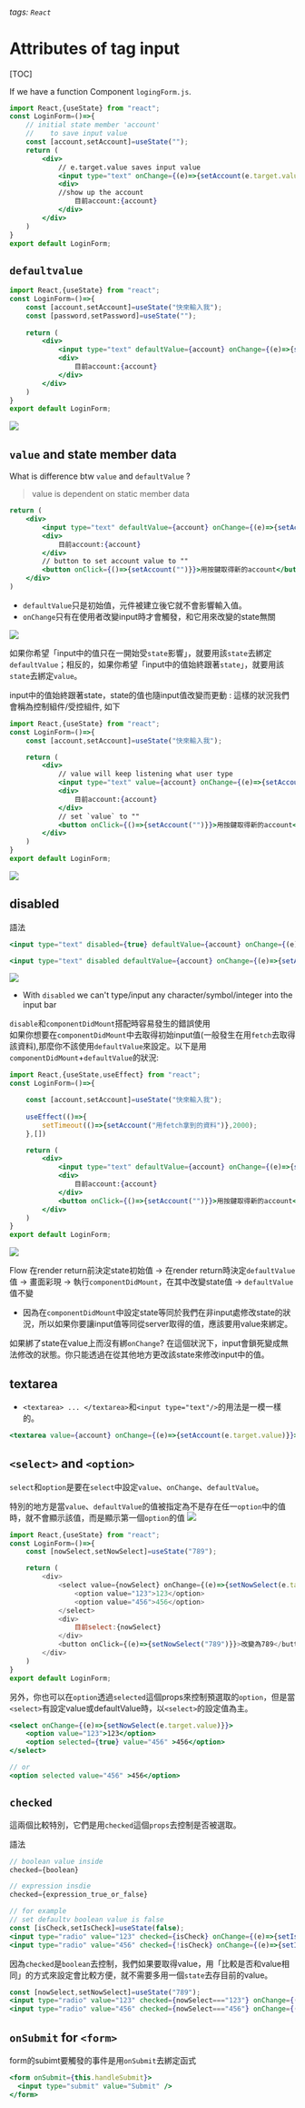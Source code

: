 ###### tags: `React`
# Attributes of tag input
[TOC]

If we have a function Component `logingForm.js`.
```jsx
import React,{useState} from "react";
const LoginForm=()=>{
    // initial state member 'account'
    //    to save input value
    const [account,setAccount]=useState("");
    return (
        <div>
            // e.target.value saves input value
            <input type="text" onChange={(e)=>{setAccount(e.target.value)}}/>
            <div>
            //show up the account 
                目前account:{account}
            </div>
        </div>
    )
}
export default LoginForm;
```

## `defaultvalue`

```jsx
import React,{useState} from "react";
const LoginForm=()=>{
    const [account,setAccount]=useState("快來輸入我");
    const [password,setPassword]=useState("");
    
    return (
        <div>
            <input type="text" defaultValue={account} onChange={(e)=>{setAccount(e.target.value)}}/>
            <div>
                目前account:{account}
            </div>
        </div>
    )
}
export default LoginForm;
```
![](https://i.imgur.com/715vwzI.png)

## `value` and state member data 

What is difference btw `value` and `defaultValue` ? 
> value is dependent on static member data

```jsx
return (
    <div>
        <input type="text" defaultValue={account} onChange={(e)=>{setAccount(e.target.value)}}/>
        <div>
            目前account:{account}
        </div>
        // button to set account value to ""
        <button onClick={()=>{setAccount("")}}>用按鍵取得新的account</button>
    </div>
)
```
- `defaultValue`只是初始值，元件被建立後它就不會影響輸入值。
- `onChange`只有在使用者改變input時才會觸發，和它用來改變的state無關

![](https://i.imgur.com/vsXj7hh.gif)

如果你希望「input中的值只在一開始受`state`影響」，就要用該`state`去綁定`defaultValue`；相反的，如果你希望「input中的值始終跟著`state`」，就要用該`state`去綁定`value`。

input中的值始終跟著state，state的值也隨input值改變而更動 : 這樣的狀況我們會稱為控制組件/受控組件, 如下
```jsx
import React,{useState} from "react";
const LoginForm=()=>{
    const [account,setAccount]=useState("快來輸入我");

    return (
        <div>
            // value will keep listening what user type
            <input type="text" value={account} onChange={(e)=>{setAccount(e.target.value)}}/>
            <div>
                目前account:{account}
            </div>
            // set `value` to ""
            <button onClick={()=>{setAccount("")}}>用按鍵取得新的account</button>
        </div>
    )
}
export default LoginForm;
```

![](https://i.imgur.com/GuaagzK.gif)


## disabled

語法
```jsx
<input type="text" disabled={true} defaultValue={account} onChange={(e)=>{setAccount(e.target.value)}}/>

<input type="text" disabled defaultValue={account} onChange={(e)=>{setAccount(e.target.value)}}/>
```

![](https://i.imgur.com/KR7vnAe.png)   
- With `disabled` we can't type/input any character/symbol/integer into the input bar   



`disable`和`componentDidMount`搭配時容易發生的錯誤使用    
如果你想要在`componentDidMount`中去取得初始input值(一般發生在用`fetch`去取得該資料),那麼你不該使用`defaultValue`來設定。以下是用`componentDidMount`+`defaultValue`的狀況:   
```jsx
import React,{useState,useEffect} from "react";
const LoginForm=()=>{

    const [account,setAccount]=useState("快來輸入我");
    
    useEffect(()=>{
        setTimeout(()=>{setAccount("用fetch拿到的資料")},2000);
    },[])

    return (
        <div>
            <input type="text" defaultValue={account} onChange={(e)=>{setAccount(e.target.value)}}/>
            <div>
                目前account:{account}
            </div>
            <button onClick={()=>{setAccount("")}}>用按鍵取得新的account</button>
        </div>
    )
}
export default LoginForm;
```
![](https://i.imgur.com/c0Ga6wx.gif)

Flow
在render return前決定state初始值 -> 在render return時決定`defaultValue`值 -> 畫面彩現 -> 執行`componentDidMount`，在其中改變state值 -> `defaultValue`值不變
- 因為在`componentDidMount`中設定state等同於我們在非input處修改state的狀況，所以如果你要讓input值等同從server取得的值，應該要用value來綁定。

如果綁了state在value上而沒有綁`onChange`?
在這個狀況下，input會鎖死變成無法修改的狀態。你只能透過在從其他地方更改該state來修改input中的值。


## textarea

- `<textarea> ... </textarea>`和`<input type="text"/>`的用法是一模一樣的。

```jsx
<textarea value={account} onChange={(e)=>{setAccount(e.target.value)}}></textarea>
```

## `<select>` and `<option>`

`select`和`option`是要在`select`中設定`value`、`onChange`、`defaultValue`。

特別的地方是當`value`、`defaultValue`的值被指定為不是存在任一`option`中的值時，就不會顯示該值，而是顯示第一個`option`的值
![](https://i.imgur.com/ouUrIaV.gif)

```javascript
import React,{useState} from "react";
const LoginForm=()=>{
    const [nowSelect,setNowSelect]=useState("789");

    return (
        <div>
            <select value={nowSelect} onChange={(e)=>{setNowSelect(e.target.value)}}>
                <option value="123">123</option>
                <option value="456">456</option>
            </select>
            <div>
                目前select:{nowSelect}
            </div>
            <button onClick={(e)=>{setNowSelect("789")}}>改變為789</button>
        </div>
    )
}
export default LoginForm;
```

另外，你也可以在`option`透過`selected`這個props來控制預選取的`option`，但是當`<select>`有設定value或defaultValue時，以`<select>`的設定值為主。
```jsx
<select onChange={(e)=>{setNowSelect(e.target.value)}}>
    <option value="123">123</option>
    <option selected={true} value="456" >456</option>
</select>

// or 
<option selected value="456" >456</option>
```

## `checked`

這兩個比較特別，它們是用`checked`這個`props`去控制是否被選取。

語法
```jsx
// boolean value inside
checked={boolean} 

// expression insdie
checked={expression_true_or_false}

// for example
// set defaultv boolean value is false
const [isCheck,setIsCheck]=useState(false);
<input type="radio" value="123" checked={isCheck} onChange={(e)=>{setIsCheck(true)}}   /> 123 <br/>
<input type="radio" value="456" checked={!isCheck} onChange={(e)=>{setIsCheck(false)}} /> 456
```

因為`checked`是`boolean`去控制，我們如果要取得value，用「比較是否和value相同」的方式來設定會比較方便，就不需要多用一個`state`去存目前的value。
```jsx
const [nowSelect,setNowSelect]=useState("789");
<input type="radio" value="123" checked={nowSelect==="123"} onChange={(e)=>{setNowSelect("123")}} /> 123 <br/>
<input type="radio" value="456" checked={nowSelect==="456"} onChange={(e)=>{setNowSelect("456")}} /> 456 
```

## `onSubmit` for `<form>`
form的subimt要觸發的事件是用`onSubmit`去綁定函式
```jsx
<form onSubmit={this.handleSubmit}>
  <input type="submit" value="Submit" />
</form>
```
